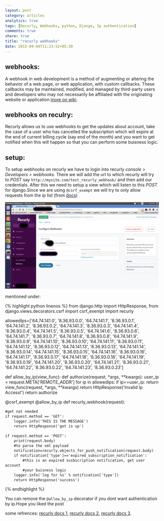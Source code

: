 ```yaml
---
layout: post
category: articles
analytics: true
tags: [Recurly, Webhooks, python, Django, Ip authentication]
comments: true
share: true
title: "recurly webhooks"
date: 2015-09-04T11:23:52+05:30
---
```


webhooks:
---------
A webhook in web development is a method of augmenting or altering the behavior of a web page, or web application, with custom callbacks.
These callbacks may be maintained, modified, and managed by third-party users and developers who may not necessarily be affiliated with 
the originating website or application [more on wiki](https://en.wikipedia.org/wiki/Webhook).

webhooks on reculry:
--------------------
Recurly allows us to use webhooks to get the updates about account, take the case of a user who has cancelled the subscription which will
expire at the end of current billing cycle (say end of the month) and you want to get notified when this will happen so that you can 
perform some buisness logic.

setup:
------
To setup webhooks on recurly we have to login into recurly *console > Developers > webhooks.* There we will add the url to which recurly
will try to *POST* say `http://mysite.com/test_recurly_webhook/` and then add our credentials. After this we need to setup a view which will 
listen to this *POST* for django.Since we are using `@csrf_exempt` we will try to only allow requests from the ip list (from [docs](https://docs.recurly.com/push-notifications))

![Recurly Webhook Cosole](/images/recurly_webhook_console.png)

mentioned under:

{% highlight python linenos %}
from django.http import HttpResponse,
from django.views.decorators.csrf import csrf_exempt
import recurly

allowedIps=['64.74.141.0', '8.36.93.0.0', '64.74.141.1', '8.36.93.0.1', '64.74.141.2', 
    '8.36.93.0.2', '64.74.141.3', '8.36.93.0.3', '64.74.141.4', '8.36.93.0.4', '64.74.141.5',
    '8.36.93.0.5', '64.74.141.6', '8.36.93.0.6', '64.74.141.7', '8.36.93.0.7', '64.74.141.8', 
    '8.36.93.0.8', '64.74.141.9', '8.36.93.0.9', '64.74.141.10', '8.36.93.0.10', '64.74.141.11', 
    '8.36.93.0.11', '64.74.141.12', '8.36.93.0.12', '64.74.141.13', '8.36.93.0.13', '64.74.141.14', 
    '8.36.93.0.14', '64.74.141.15', '8.36.93.0.15', '64.74.141.16', '8.36.93.0.16', '64.74.141.17', 
    '8.36.93.0.17', '64.74.141.18', '8.36.93.0.18', '64.74.141.19', '8.36.93.0.19', '64.74.141.20', 
    '8.36.93.0.20', '64.74.141.21', '8.36.93.0.21', '64.74.141.22', '8.36.93.0.22', '64.74.141.23', 
    '8.36.93.0.23']

def allow_by_ip(view_func):
    def authorize(request, *args, **kwargs):
        user_ip = request.META['REMOTE_ADDR']
        for ip in allowedIps:
            if ip==user_ip:
                return view_func(request, *args, **kwargs)
        return HttpResponse('Invalid Ip Access!')
    return authorize

@csrf_exempt
@allow_by_ip
def recurly_webhook(request):

    #get not needed
    if request.method == 'GET':
        logger.info('THIS IS THE MESSAGE')
        return HttpResponse('get is up')

    if request.method == 'POST':
        print(request.body)
        #to parse the xml payload
        notification=recurly.objects_for_push_notification(request.body)
        if notification['type']=='expired_subscription_notification':
            #this is an expired susbscription notification, get user account
            #your buisness logic
        logger.info('log for %s' % notification['type'])
        return HttpResponse('success')
{% endhighlight %}

You can remove the `@allow_by_ip` decorator if you dont want authentication by ip.Hope you liked the post

some refrences:
[recurly docs 1](https://recurly.readme.io/v2.0/page/webhooks),
[recurly docs 2](https://docs.recurly.com/push-notifications),
[recurly docs 3](https://dev.recurly.com/page/python).
